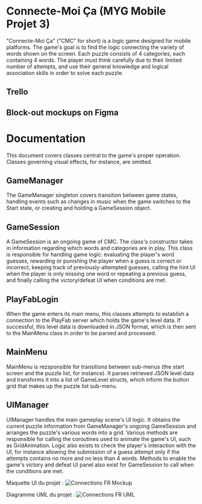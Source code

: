 # Connecte-Moi Ça (MYG Mobile Projet 3)

"Connecte-Moi Ça" ("CMC" for short) is a logic game designed for mobile platforms. The game's goal is to find the logic connecting the variety of words shown on the screen. Each puzzle consists of 4 categories, each containing 4 words. The player must think carefully due to their limited number of attempts, and use their general knowledge and logical association skills in order to solve each puzzle.

## Trello

## Block-out mockups on Figma

# Documentation
This document covers classes central to the game's proper operation. Classes governing visual effects, for instance, are omitted.

## GameManager
The GameManager singleton covers transition between game states, handling events such as changes in music when the game switches to the Start state, or creating and holding a GameSession object.

## GameSession
A GameSession is an ongoing game of CMC. The class's constructor takes in information regarding which words and categories are in play. This class is responsible for handling game logic: evaluating the player's word guesses, rewarding or punishing the player when a guess is correct or incorrect, keeping track of previously-attempted guesses, calling the hint UI when the player is only missing one word or repeating a previous guess, and finally calling the victory/defeat UI when conditions are met.

## PlayFabLogin
When the game enters its main menu, this classes attempts to establish a connection to the PlayFab server which holds the game's level data. If successful, this level data is downloaded in JSON format, which is then sent to the MainMenu class in order to be parsed and processed.

## MainMenu
MainMenu is rezsponsible for transitions between sub-menus (the start screen and the puzzle list, for instance). It parses retrieved JSON level data and transforms it into a list of GameLevel structs, which inform the button grid that makes up the puzzle list sub-menu.

## UIManager
UIManager handles the main gameplay scene's UI logic. It obtains the current puzzle information from GameManager's ongoing GameSession and arranges the puzzle's various words into a grid. Various methods are responsible for calling the coroutines used to animate the game's UI, such as GridAnimation. Logic also exists to check the player's interaction with the UI, for instance allowing the submission of a guess attempt only if the attempts contains no more and no less than 4 words. Methods to enable the game's victory and defeat UI panel also exist for GameSession to call when the conditions are met.

Maquette UI du projet :
![Connections FR Mockup](https://github.com/DrinkLemonade/MYGMobileP3/assets/117670511/5330badd-a29d-4c67-8cd7-a75262fb5354)

Diagramme UML du projet :
![Connections FR UML](https://github.com/DrinkLemonade/MYGMobileP3/assets/117670511/a183d760-e8a1-4142-86c4-075df2678d7d)

